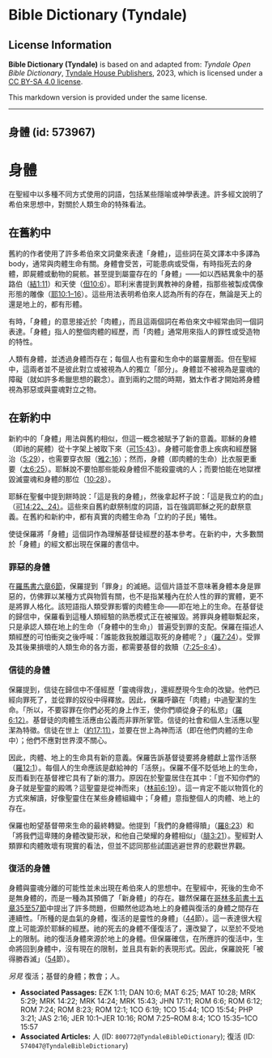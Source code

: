 # Bible Dictionary (Tyndale)

## License Information

**Bible Dictionary (Tyndale)** is based on and adapted from: _Tyndale Open Bible Dictionary_, [Tyndale House Publishers](https://tyndaleopenresources.com/), 2023, which is licensed under a [CC BY-SA 4.0 license](https://creativecommons.org/licenses/by-sa/4.0/legalcode.en).

This markdown version is provided under the same license.



--------------------------------

## 身體 (id: 573967)

身體
==

在聖經中以多種不同方式使用的詞語，包括某些隱喻或神學表達。許多經文說明了希伯來思想中，對關於人類生命的特殊看法。

在舊約中
----

舊約的作者使用了許多希伯來文詞彙來表達「身體」，這些詞在英文譯本中多譯為body，通常與肉體生命有關。身體會受苦，可能患病或受傷，有時指死去的身體，即屍體或動物的屍骸。甚至提到屬靈存在的「身體」——如以西結異象中的基路伯（[結1:11](https://ref.ly/Ezek1:11)）和天使（[但10:6](https://ref.ly/Dan10:6)）。耶利米書提到異教神的身體，指那些被製成偶像形態的雕像（[耶10:1–16](https://ref.ly/Jer10:1-Jer10:16)）。這些用法表明希伯來人認為所有的存在，無論是天上的還是地上的，都有形體。

有時，「身體」的意思接近於「肉體」，而且這兩個詞在希伯來文中經常由同一個詞表達。「身體」指人的整個肉體的經歷，而「肉體」通常用來指人的罪性或受造物的特性。

人類有身體，並透過身體而存在；每個人也有靈和生命中的屬靈層面。但在聖經中，這兩者並不是彼此對立或被視為人的獨立「部分」。身體並不被視為是靈魂的障礙（就如許多希臘思想的觀念）。直到兩約之間的時期，猶太作者才開始將身體視為邪惡或與靈魂對立之物。

在新約中
----

新約中的「身體」用法與舊約相似，但這一概念被賦予了新的意義。耶穌的身體（即祂的屍體）從十字架上被取下來（[可15:43](https://ref.ly/Mark15:43)）。身體可能會患上疾病和經歷醫治（[5:29](https://ref.ly/Mark5:29)），也需要穿衣服（[雅2:16](https://ref.ly/Jas2:16)）；然而，身體（即肉體的生命）比衣服更重要（[太6:25](https://ref.ly/Matt6:25)）。耶穌說不要怕那些能殺身體但不能殺靈魂的人；而要怕能在地獄裡毀滅靈魂和身體的那位（[10:28](https://ref.ly/Matt10:28)）。

耶穌在聖餐中提到餅時說：「這是我的身體」，然後拿起杯子說：「這是我立約的血」（[可14:22、24）](https://ref.ly/Mark14:22,Mark14:24)。這些來自舊約獻祭制度的詞語，旨在強調耶穌之死的獻祭意義。在舊約和新約中，都有真實的肉體生命為「立約的子民」犧牲。

使徒保羅將「身體」這個詞作為理解基督徒經歷的基本參考。在新約中，大多數關於「身體」的經文都出現在保羅的書信中。

### 罪惡的身體

在[羅馬書六章6節](https://ref.ly/Rom6:6)，保羅提到「罪身」的滅絕。這個片語並不意味著身體本身是罪惡的，仿佛罪以某種方式與物質有關，也不是指某種內在於人性的罪的實體，更不是將罪人格化。該短語指人類受罪影響的肉體生命——即在地上的生命。在基督徒的歸信中，保羅看到這種人類經驗的熟悉模式正在被摧毀。將罪與身體聯繫起來，只是承認人類在地上的生命（「身體中的生命」）普遍受到罪的支配。保羅在描述人類經歷的可怕衝突之後呼喊：「誰能救我脫離這取死的身體呢？」（[羅7:24](https://ref.ly/Rom7:24)）。受罪及其後果損壞的人類生命的各方面，都需要基督的救贖（[7:25–8:4](https://ref.ly/Rom7:25-Rom8:4)）。

### 信徒的身體

保羅提到，信徒在歸信中不僅經歷「靈魂得救」，還經歷現今生命的改變。他們已經向罪死了，並從罪的奴役中得釋放。因此，保羅呼籲在「肉體」中過聖潔的生命。「所以，不要容罪在你們必死的身上作王，使你們順從身子的私慾」（[羅6:12）](https://ref.ly/Rom6:12)。基督徒的肉體生活應由公義而非罪所掌管。信徒的社會和個人生活應以聖潔為特徵。信徒在世上（[約17:11）](https://ref.ly/John17:11)，並要在世上為神而活（即在他們肉體的生命中）；他們不應對世界漠不關心。

因此，肉體、地上的生命具有新的意義。保羅告訴基督徒要將身體獻上當作活祭（[羅12:1](https://ref.ly/Rom12:1)）。每個人的生命應該是獻給神的「活祭」。保羅不僅不貶低地上的生命，反而看到在基督裡它具有了新的潛力。原因在於聖靈居住在其中：「豈不知你們的身子就是聖靈的殿嗎？這聖靈是從神而來」（[林前6:19](https://ref.ly/1Cor6:19)）。這一肯定不能以物質化的方式來解讀，好像聖靈住在某些身體組織中；「身體」意指整個人的肉體、地上的存在。

保羅也盼望基督帶來生命的最終轉變。他提到「我們的身體得贖」（[羅8:23](https://ref.ly/Rom8:23)）和「將我們這卑賤的身體改變形狀，和他自己榮耀的身體相似」（[腓3:21](https://ref.ly/Phil3:21)）。聖經對人類罪和肉體敗壞有現實的看法，但並不認同那些試圖逃避世界的悲觀世界觀。

### 復活的身體

身體與靈魂分離的可能性並未出現在希伯來人的思想中。在聖經中，死後的生命不是無身體的，而是一種為其預備了「新身體」的存在。雖然保羅在[哥林多前書十五章35至57節](https://ref.ly/1Cor15:35-1Cor15:57)中提出了許多問題，但顯然他認為地上的身體與復活的身體之間存在連續性。「所種的是血氣的身體，復活的是靈性的身體」（[44](https://ref.ly/1Cor15:44)節）。這一表達很大程度上可能源於耶穌的經歷。祂的死去的身體不僅復活了，還改變了，以至於不受地上的限制。祂的復活身體來源於地上的身體。但保羅確信，在所應許的復活中，生命將回到身體中，沒有現在的限制，並且具有新的表現形式。因此，保羅說死「被得勝吞滅」（[54](https://ref.ly/1Cor15:54)節）。

*另見* 復活；基督的身體；教會；人。

* **Associated Passages:** EZK 1:11; DAN 10:6; MAT 6:25; MAT 10:28; MRK 5:29; MRK 14:22; MRK 14:24; MRK 15:43; JHN 17:11; ROM 6:6; ROM 6:12; ROM 7:24; ROM 8:23; ROM 12:1; 1CO 6:19; 1CO 15:44; 1CO 15:54; PHP 3:21; JAS 2:16; JER 10:1–JER 10:16; ROM 7:25–ROM 8:4; 1CO 15:35–1CO 15:57
* **Associated Articles:** 人 (ID: `800772@TyndaleBibleDictionary`); 復活 (ID: `574047@TyndaleBibleDictionary`)

